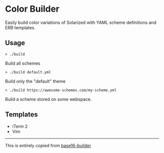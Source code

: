 # Color Builder
Easily build color variations of Solarized with YAML scheme definitions and ERB templates.

## Usage
    > ./build
Build all schemes

    > ./build default.yml
Build only the "default" theme

    > ./build https://awesome-schemes.com/my-scheme.yml
Build a scheme stored on some webspace.

## Templates
* iTerm 2
* Vim

---

This is entirely copied from
[base16-builder](https://github.com/chriskempson/base16-builder)
